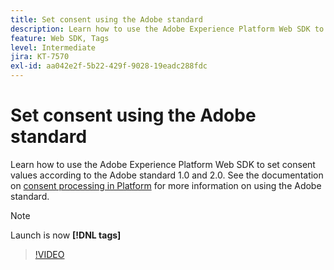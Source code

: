 ```yaml
---
title: Set consent using the Adobe standard
description: Learn how to use the Adobe Experience Platform Web SDK to set consent values according to the Adobe standard 1.0 and 2.0.
feature: Web SDK, Tags
level: Intermediate
jira: KT-7570
exl-id: aa042e2f-5b22-429f-9028-19eadc288fdc
---
```

# Set consent using the Adobe standard

Learn how to use the Adobe Experience Platform Web SDK to set consent values according to the Adobe standard 1.0 and 2.0. See the documentation on [consent processing in Platform](https://experienceleague.adobe.com/docs/experience-platform/landing/governance-privacy-security/consent/iab/overview.html) for more information on using the Adobe standard.

>[!NOTE]
>
> Launch is now **[!DNL tags]**

>[!VIDEO](https://video.tv.adobe.com/v/332694/?learn=on&enablevpops)
